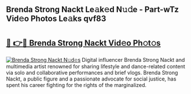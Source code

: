 ## Brenda Strong Nackt Le𝚊k𝚎d N𝚞𝚍e - Part-wTz Vid𝚎o Photos Le𝚊ks qvf83

# <h2><a href="http://fb5icl.evod.top/?m=Brenda+Strong+Nackt">🔗 👉🔴 Brenda Strong Nackt Vid𝚎o Ph𝚘t𝚘s</a></h2>

[![Brenda Strong Nackt N𝚞d𝚎s](https://i.imgur.com/8V9OHl7.gif)](http://fb5icl.evod.top/?m=Brenda+Strong+Nackt)
Digital influencer Brenda Strong Nackt and multimedia artist renowned for sharing lifestyle and dance-related content via solo and collaborative performances and brief vlogs. Brenda Strong Nackt, a public figure and a passionate advocate for social justice, has spent his career fighting for the rights of the marginalized. 
